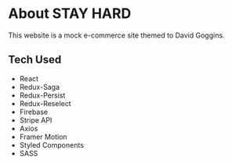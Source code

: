 # About STAY HARD

This website is a mock e-commerce site themed to David Goggins.

## Tech Used

* React
* Redux-Saga
* Redux-Persist
* Redux-Reselect
* Firebase
* Stripe API
* Axios
* Framer Motion
* Styled Components
* SASS
